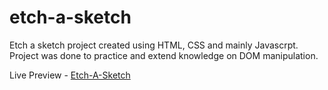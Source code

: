 # etch-a-sketch

Etch a sketch project created using HTML, CSS and mainly Javascrpt.
Project was done to practice and extend knowledge on DOM manipulation.

Live Preview - [Etch-A-Sketch](https://theleeky.github.io/etch-a-sketch/)